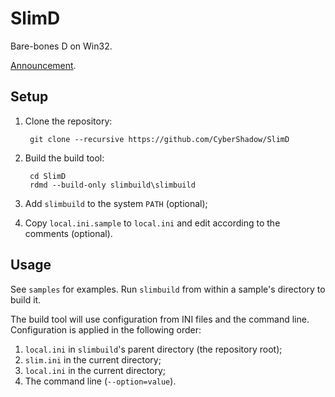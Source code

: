SlimD
=====

Bare-bones D on Win32.

[Announcement](http://forum.dlang.org/post/qcbicxrtmjmwiljsyhdf@forum.dlang.org).

Setup
-----

1. Clone the repository:

        git clone --recursive https://github.com/CyberShadow/SlimD

2. Build the build tool:

        cd SlimD
        rdmd --build-only slimbuild\slimbuild

3. Add `slimbuild` to the system `PATH` (optional);

4. Copy `local.ini.sample` to `local.ini` and edit according to the comments (optional).

Usage
-----

See `samples` for examples. Run `slimbuild` from within a sample's directory to build it.

The build tool will use configuration from INI files and the command line.
Configuration is applied in the following order:

1. `local.ini` in `slimbuild`'s parent directory (the repository root);
2. `slim.ini` in the current directory;
3. `local.ini` in the current directory;
4. The command line (`--option=value`).
